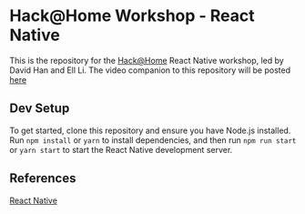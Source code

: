 # Hack@Home Workshop - React Native

This is the repository for the [Hack@Home](http://hackathome.org/) React Native workshop, led by David Han and Ell Li. The video companion to this repository will be posted [here]()

## Dev Setup

To get started, clone this repository and ensure you have Node.js installed. Run `npm install` or `yarn` to install dependencies, and then run `npm run start` or `yarn start` to start the React Native development server.

## References

[React Native](https://reactnative.dev/)
